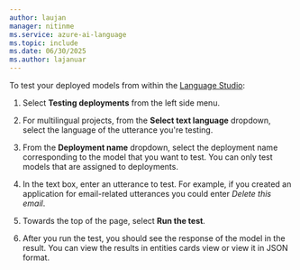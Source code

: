 ```yaml
---
author: laujan
manager: nitinme
ms.service: azure-ai-language
ms.topic: include
ms.date: 06/30/2025
ms.author: lajanuar
---
```


To test your deployed models from within the [Language Studio](https://aka.ms/LanguageStudio):
1. Select **Testing deployments** from the left side menu.

1. For multilingual projects, from the **Select text language** dropdown, select the language of the utterance you're testing.

1. From the **Deployment name** dropdown, select the deployment name corresponding to the model that you want to test. You can only test models that are assigned to deployments.

1. In the text box, enter an utterance to test. For example, if you created an application for email-related utterances you could enter *Delete this email*. 

1. Towards the top of the page, select **Run the test**.

1. After you run the test, you should see the response of the model in the result. You can view the results in entities cards view or view it in JSON format.

    <!--:::image type="content" source="../../media/test-model.png" alt-text="A screenshot showing testing the model." lightbox="../../media/test-model.png":::-->

